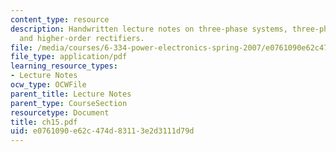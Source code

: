 ```yaml
---
content_type: resource
description: Handwritten lecture notes on three-phase systems, three-phase rectifiers,
  and higher-order rectifiers.
file: /media/courses/6-334-power-electronics-spring-2007/e0761090e62c474d83113e2d3111d79d_ch15.pdf
file_type: application/pdf
learning_resource_types:
- Lecture Notes
ocw_type: OCWFile
parent_title: Lecture Notes
parent_type: CourseSection
resourcetype: Document
title: ch15.pdf
uid: e0761090-e62c-474d-8311-3e2d3111d79d
---
```

